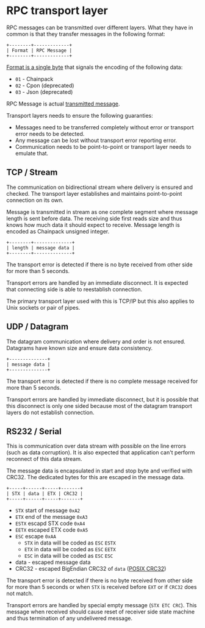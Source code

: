 # RPC transport layer

RPC messages can be transmitted over different layers. What they have in common
is that they transfer messages in the following format:

```
+--------+-------------+
| Format | RPC Message |
+--------+-------------+
```

[Format is a single
byte](https://github.com/silicon-heaven/libshv/blob/353424a9b9b1943761a6a6ec50c1eb516a00877e/libshvchainpack/src/chainpack/rpc.h#L13)
that signals the encoding of the following data:
* `01` - Chainpack
* `02` - Cpon (deprecated)
* `03` - Json (deprecated)

RPC Message is actual [transmitted message](rpcmessage.md).

Transport layers needs to ensure the following guaranties:
* Messages need to be transferred completely without error or transport error
  needs to be detected.
* Any message can be lost without transport error reporting error.
* Communication needs to be point-to-point or transport layer needs to emulate
  that.


## TCP / Stream

The communication on bidirectional stream where delivery is ensured and checked.
The transport layer establishes and maintains point-to-point connection on its
own.

Message is transmitted in stream as one complete segment where message length is
sent before data. The receiving side first reads size and thus knows how much
data it should expect to receive. Message length is encoded as Chainpack
unsigned integer.

```
+--------+--------------+
| length | message data |
+--------+--------------+
```

The transport error is detected if there is no byte received from other side for
more than 5 seconds.

Transport errors are handled by an immediate disconnect. It is expected that
connecting side is able to reestablish connection.

The primary transport layer used with this is TCP/IP but this also applies to
Unix sockets or pair of pipes.


## UDP / Datagram

The datagram communication where delivery and order is not ensured. Datagrams
have known size and ensure data consistency.

```
+--------------+
| message data |
+--------------+
```

The transport error is detected if there is no complete message received for
more than 5 seconds.

Transport errors are handled by immediate disconnect, but it is possible that
this disconnect is only one sided because most of the datagram transport layers
do not establish connection.


## RS232 / Serial

This is communication over data stream with possible on the line errors (such as
data corruption). It is also expected that application can't perform reconnect
of this data stream.

The message data is encapsulated in start and stop byte and verified with CRC32.
The dedicated bytes for this are escaped in the message data.

```
+-----+------+-----+-------+
| STX | data | ETX | CRC32 |
+-----+------+-----+-------+
```
* `STX` start of message `0xA2`
* `ETX` end of the message `0xA3`
* `ESTX` escapd STX code `0xA4`
* `EETX` escaped ETX code `0xA5`
* `ESC` escape `0xAA`
  * `STX` in data will be coded as `ESC` `ESTX`
  * `ETX` in data will be coded as `ESC` `EETX`
  * `ESC` in data will be coded as `ESC` `ESC`
* data - escaped message data
* CRC32 - escaped BigEndian CRC32 of `data` ([POSIX
  CRC32](https://en.wikipedia.org/wiki/Cyclic_redundancy_check))

The transport error is detected if there is no byte received from other side for
more than 5 seconds or when `STX` is received before `EXT` or if `CRC32` does
not match.

Transport errors are handled by special empty message (`STX ETC CRC`). This
message when received should cause reset of receiver side state machine and thus
termination of any undelivered message.
